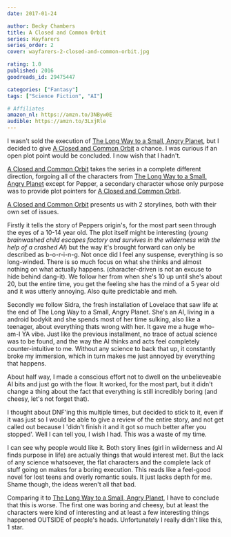 ```yaml
---
date: 2017-01-24

author: Becky Chambers
title: A Closed and Common Orbit
series: Wayfarers
series_order: 2
cover: wayfarers-2-closed-and-common-orbit.jpg

rating: 1.0
published: 2016
goodreads_id: 29475447

categories: ["Fantasy"]
tags: ["Science Fiction", "AI"]

# Affiliates
amazon_nl: https://amzn.to/3NByw0E
audible: https://amzn.to/3LxjRle
---
```


I wasn't sold the execution of [The Long Way to a Small, Angry Planet](2017-01-16-Becky-Chambers---The-Long-Way-to-a-Small-Angry-Planet.md), but I decided to give [A Closed and Common Orbit]() a chance. I was curious if an open plot point would be concluded. I now wish that I hadn't.

<!--more-->

[A Closed and Common Orbit]() takes the series in a complete different direction, forgoing all of the characters from  [The Long Way to a Small, Angry Planet](2017-01-16-Becky-Chambers---The-Long-Way-to-a-Small-Angry-Planet.md) except for Pepper, a secondary character whose only purpose was to provide plot pointers for [A Closed and Common Orbit]().

[A Closed and Common Orbit]() presents us with 2 storylines, both with their own set of issues.

Firstly it tells the story of Peppers origin's, for the most part seen through the eyes of a 10-14 year old. The plot itself might be interesting (_young brainwashed child escapes factory and survives in the wilderness with the help of a crashed AI_) but the way it's brought forward can only be described as b-o-r-i-n-g. Not once did I feel any suspense, everything is so long-winded. There is so much focus on what she thinks and almost nothing on what actually happens. (character-driven is not an excuse to hide behind dang-it). We follow her from when she's 10 up until she's about 20, but the entire time, you get the feeling she has the mind of a 5 year old and it was utterly annoying. Also quite predictable and meh.

Secondly we follow Sidra, <spoiler>the fresh installation of Lovelace that saw life at the end of  The Long Way to a Small, Angry Planet</spoiler>. She's an AI, living in a android bodykit and she spends most of her time sulking, also like a teenager, about everything thats wrong with her. It gave me a huge who-am-I YA vibe. Just like the previous installment, no trace of actual science was to be found, and the way the AI thinks and acts feel completely counter-intuitive to me. Without any science to back that up, it constantly broke my immersion, which in turn makes me just annoyed by everything that happens.

About half way, I made a conscious effort not to dwell on the unbelieveable AI bits and just go with the flow. It worked, for the most part, but it didn't change a thing about the fact that everything is still incredibly boring (and cheesy, let's not forget that).

I thought about DNF'ing this multiple times, but decided to stick to it, even if it was just so I would be able to give a review of the entire story, and not get called out because I 'didn't finish it and it got so much better after you stopped'. Well I can tell you, I wish I had. This was a waste of my time.

I can see why people would like it. Both story lines (girl in wilderness and AI finds purpose in life) are actually things that would interest met. But the lack of any science whatsoever, the flat characters and the complete lack of stuff going on makes for a boring execution. This reads like a feel-good novel for lost teens and overly romantic souls. It just lacks depth for me. Shame though, the ideas weren't all that bad.

Comparing it to  [The Long Way to a Small, Angry Planet](2017-01-16-Becky-Chambers---The-Long-Way-to-a-Small-Angry-Planet.md), I have to conclude that this is worse. The first one was boring and cheesy, but at least the characters were kind of interesting and at least a few interesting things happened OUTSIDE of people's heads. Unfortunately I really didn't like this, 1 star.
